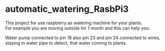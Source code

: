 # automatic_watering_RasbPi3

This project for use raspberry as watering machine for your plants.<br>
For example you are moving outside for 1 month and this can help you.<br>

Water pump connected to pin 18
also pin 23 and pin 24 connected to wires, staying in water pipe to detect, that water coming to plants.
